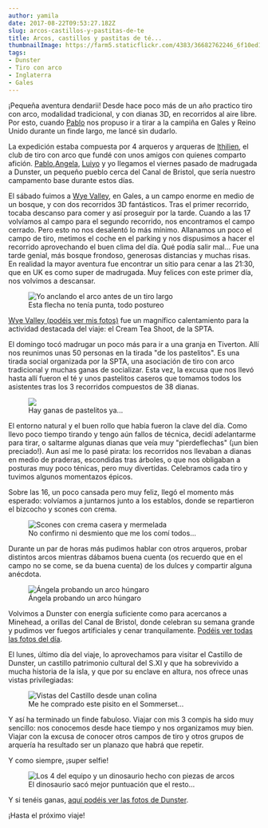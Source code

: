 ```yaml
---
author: yamila
date: 2017-08-22T09:53:27.182Z
slug: arcos-castillos-y-pastitas-de-te
title: Arcos, castillos y pastitas de té...
thumbnailImage: https://farm5.staticflickr.com/4383/36682762246_6f10ed193e.jpg
tags:
- Dunster
- Tiro con arco
- Inglaterra
- Gales
---
```


¡Pequeña aventura dendarii! Desde hace poco más de un año practico tiro con arco, modalidad tradicional, y con dianas 3D, en recorridos al aire libre. Por esto, cuando <a href="http://aljaba.net" target="_new">Pablo</a> nos propuso ir a tirar a la campiña en Gales y Reino Unido durante un finde largo, me lancé sin dudarlo.

<!--more-->

La expedición estaba compuesta por 4 arqueros y arqueras de <a href="http://ithilien.es" target="_new">Ithilien</a>, el club de tiro con arco que fundé con unos amigos con quienes comparto afición. <a href="https://twitter.com/diacritica" target="_new">Pablo</a>,<a href="https://twitter.com/ghilbrae" target="_new">Angela</a>, <a href="https://twitter.com/luiyo">Luiyo</a> y yo llegamos el viernes pasado de madrugada a Dunster, un pequeño pueblo cerca del Canal de Bristol, que sería nuestro campamento base durante estos días.

El sábado fuimos a <a href="https://www.google.es/search?q=wye+valley&client=firefox-b-ab&source=lnms&tbm=isch&sa=X&ved=0ahUKEwiDx6HksOrVAhUBOBoKHZDED8wQ_AUICigB&biw=1918&bih=985" target="_new">Wye Valley</a>, en Gales, a un campo enorme en medio de un bosque, y con dos recorridos 3D fantásticos. Tras el primer recorrido, tocaba descanso para comer y así proseguir por la tarde. Cuando a las 17 volvíamos al campo para el segundo recorrido, nos encontramos el campo cerrado. Pero esto no nos desalentó lo más mínimo. Allanamos un poco el campo de tiro, metimos el coche en el parking y nos dispusimos a hacer el recorrido aprovechando el buen clima del día. Qué podía salir mal... Fue una tarde genial, más bosque frondoso, generosas distancias y muchas risas. En realidad la mayor aventura fue encontrar un sitio para cenar a las 21:30, que en UK es como super de madrugada. Muy felices con este primer día, nos volvimos a descansar.

<figure>
<img src="https://farm5.staticflickr.com/4383/36682760686_b552da0b89_c.jpg" alt="Yo anclando el arco antes de un tiro largo" />
<figcaption>Esta flecha no tenía punta, todo postureo</figcaption>
</figure>

<a href="https://www.flickr.com/photos/125687915@N08/albums/72157684374025212" target="_new">Wye Valley (podéis ver mis fotos)</a> fue un magnífico calentamiento para la actividad destacada del viaje: el Cream Tea Shoot, de la SPTA.

El domingo tocó madrugar un poco más para ir a una granja en Tiverton. Allí nos reunimos unas 50 personas en la tirada "de los pastelitos". Es una tirada social organizada por la SPTA, una asociación de tiro con arco tradicional y muchas ganas de socializar. Esta vez, la excusa que nos llevó hasta allí fueron el té y unos pastelitos caseros que tomamos todos los asistentes tras los 3 recorridos compuestos de 38 dianas.

<figure>
<img src="https://farm5.staticflickr.com/4404/36729415655_6696085e91_c.jpg" target="Pablo y Ángela ven cómo Luiyo hace un tiro magnífico" />
<figcaption>Hay ganas de pastelitos ya... </figcaption>
</figure>

El entorno natural y el buen rollo que había fueron la clave del día. Como llevo poco tiempo tirando y tengo aún fallos de técnica, decidí adelantarme para tirar, o saltarme algunas dianas que veía muy "pierdeflechas" (¡un bien preciado!). Aun así me lo pasé pirata: los recorridos nos llevaban a dianas en medio de praderas, escondidas tras árboles, o que nos obligaban a posturas muy poco ténicas, pero muy divertidas. Celebramos cada tiro y tuvimos algunos momentazos épicos.

Sobre las 16, un poco cansada pero muy feliz, llegó el momento más esperado: volvíamos a juntarnos junto a los establos, donde se repartieron el bizcocho y scones con crema.

<figure>
<img src="https://farm5.staticflickr.com/4433/36559651472_44c25f6d91_c.jpg" alt="Scones con crema casera y mermelada" />
<figcaption>No confirmo ni desmiento que me los comí todos...</figcaption>
</figure>

Durante un par de horas más pudimos hablar con otros arqueros, probar distintos arcos mientras dábamos buena cuenta (os recuerdo que en el campo no se come, se da buena cuenta) de los dulces y compartir alguna anécdota.

<figure>
<img src="https://farm5.staticflickr.com/4380/35894656074_6c45c8b2f8_c.jpg" alt="Ángela probando un arco húngaro"/>
<figcaption>Ángela probando un arco húngaro</figcaption>
</figure>

Volvimos a Dunster con energía suficiente como para acercanos a Minehead, a orillas del Canal de Bristol, donde celebran su semana grande y pudimos ver fuegos artificiales y cenar tranquilamente. <a href="https://www.flickr.com/photos/125687915@N08/albums/72157685380653080" target="_new">Podéis ver todas las fotos del día</a>.

El lunes, último día del viaje, lo aprovechamos para visitar el Castillo de Dunster, un castillo patrimonio cultural del S.XI y que ha sobrevivido a mucha historia de la isla, y que por su enclave en altura, nos ofrece unas vistas privilegiadas:

<figure>
<img src="https://farm5.staticflickr.com/4402/36591289771_c69e2cfe04_c.jpg"  alt="Vistas del Castillo desde unan colina" />
<figcaption>Me he comprado este pisito en el Sommerset...</figcaption>
</figure>

Y así ha terminado un finde fabuloso. Viajar con mis 3 compis ha sido muy sencillo: nos conocemos desde hace tiempo y nos organizamos muy bien. Viajar con la excusa de conocer otros campos de tiro y otros grupos de arquería ha resultado ser un planazo que habrá que repetir.

Y como siempre, ¡super selfie!

<figure>
<img src="https://farm5.staticflickr.com/4383/36682762246_6f10ed193e_c.jpg" alt="Los 4 del equipo y un dinosaurio hecho con piezas de arcos" />
<figcaption>El dinosaurio sacó mejor puntuación que el resto... </figcaption>
</figure>

Y si tenéis ganas, <a href="https://www.flickr.com/photos/125687915@N08/albums/72157685132857311" target="_new">aquí podéis ver las fotos de Dunster</a>.

¡Hasta el próximo viaje!
